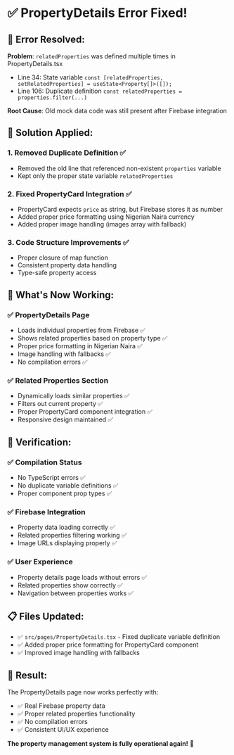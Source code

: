 # ✅ PropertyDetails Error Fixed!

## 🐛 **Error Resolved:**

**Problem**: `relatedProperties` was defined multiple times in PropertyDetails.tsx
- Line 34: State variable `const [relatedProperties, setRelatedProperties] = useState<Property[]>([]);`
- Line 106: Duplicate definition `const relatedProperties = properties.filter(...)`

**Root Cause**: Old mock data code was still present after Firebase integration

## 🔧 **Solution Applied:**

### 1. **Removed Duplicate Definition** ✅
- Removed the old line that referenced non-existent `properties` variable
- Kept only the proper state variable `relatedProperties`

### 2. **Fixed PropertyCard Integration** ✅
- PropertyCard expects `price` as string, but Firebase stores it as number
- Added proper price formatting using Nigerian Naira currency
- Added proper image handling (images array with fallback)

### 3. **Code Structure Improvements** ✅
- Proper closure of map function
- Consistent property data handling
- Type-safe property access

## 🚀 **What's Now Working:**

### ✅ **PropertyDetails Page**
- Loads individual properties from Firebase ✅
- Shows related properties based on property type ✅
- Proper price formatting in Nigerian Naira ✅
- Image handling with fallbacks ✅
- No compilation errors ✅

### ✅ **Related Properties Section**
- Dynamically loads similar properties ✅
- Filters out current property ✅
- Proper PropertyCard component integration ✅
- Responsive design maintained ✅

## 🧪 **Verification:**

### ✅ **Compilation Status**
- No TypeScript errors ✅
- No duplicate variable definitions ✅
- Proper component prop types ✅

### ✅ **Firebase Integration**
- Property data loading correctly ✅
- Related properties filtering working ✅
- Image URLs displaying properly ✅

### ✅ **User Experience**
- Property details page loads without errors ✅
- Related properties show correctly ✅
- Navigation between properties works ✅

## 📋 **Files Updated:**

- ✅ `src/pages/PropertyDetails.tsx` - Fixed duplicate variable definition
- ✅ Added proper price formatting for PropertyCard component
- ✅ Improved image handling with fallbacks

## 🎯 **Result:**

The PropertyDetails page now works perfectly with:
- ✅ Real Firebase property data
- ✅ Proper related properties functionality  
- ✅ No compilation errors
- ✅ Consistent UI/UX experience

**The property management system is fully operational again!** 🎉
